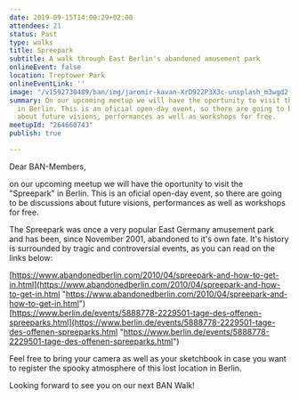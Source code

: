 ```yaml
---
date: 2019-09-15T14:00:29+02:00
attendees: 21
status: Past
type: walks
title: Spreepark
subtitle: A walk through East Berlin's abandoned amusement park
onlineEvent: false
location: Treptower Park
onlineEventLink: ''
image: "/v1592730489/ban/img/jaromir-kavan-XrD922P3X3c-unsplash_m3wgd2.jpg"
summary: On our upcoming meetup we will have the oportunity to visit the "Spreepark"
  in Berlin. This is an oficial open-day event, so there are going to be discussions
  about future visions, performances as well as workshops for free.
meetupId: "264660743"
publish: true

---
```

Dear BAN-Members,

on our upcoming meetup we will have the oportunity to visit the "Spreepark" in Berlin. This is an oficial open-day event, so there are going to be discussions about future visions, performances as well as workshops for free.

The Spreepark was once a very popular East Germany amusement park and has been, since November 2001, abandoned to it's own fate. It's history is surrounded by tragic and controversial events, as you can read on the links below:

[https://www.abandonedberlin.com/2010/04/spreepark-and-how-to-get-in.html](https://www.abandonedberlin.com/2010/04/spreepark-and-how-to-get-in.html "https://www.abandonedberlin.com/2010/04/spreepark-and-how-to-get-in.html")  
[https://www.berlin.de/events/5888778-2229501-tage-des-offenen-spreeparks.html](https://www.berlin.de/events/5888778-2229501-tage-des-offenen-spreeparks.html "https://www.berlin.de/events/5888778-2229501-tage-des-offenen-spreeparks.html")

Feel free to bring your camera as well as your sketchbook in case you want to register the spooky atmosphere of this lost location in Berlin.

Looking forward to see you on our next BAN Walk!